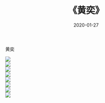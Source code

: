 ﻿---
layout: post
title:  《黄奕》
date:   2020-01-27
img: http://pic.660000.xyz/1:/壁纸/明星魅力/华人明星/黄奕/000.jpg
categories: [美女, 清纯, 唯美]
---

黄奕

 ![](http://pic.660000.xyz/1:/壁纸/明星魅力/华人明星/黄奕/001.jpg) <br>![](http://pic.660000.xyz/1:/壁纸/明星魅力/华人明星/黄奕/002.jpg) <br>![](http://pic.660000.xyz/1:/壁纸/明星魅力/华人明星/黄奕/003.jpg) <br>![](http://pic.660000.xyz/1:/壁纸/明星魅力/华人明星/黄奕/004.jpg) <br>![](http://pic.660000.xyz/1:/壁纸/明星魅力/华人明星/黄奕/005.jpg) <br>![](http://pic.660000.xyz/1:/壁纸/明星魅力/华人明星/黄奕/006.jpg) <br>![](http://pic.660000.xyz/1:/壁纸/明星魅力/华人明星/黄奕/007.jpg) <br>![](http://pic.660000.xyz/1:/壁纸/明星魅力/华人明星/黄奕/008.jpg) <br>